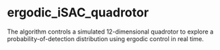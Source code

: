 # ergodic_iSAC_quadrotor
The algorithm controls a simulated 12-dimensional quadrotor to explore a probability-of-detection distribution using ergodic control in real time. 





